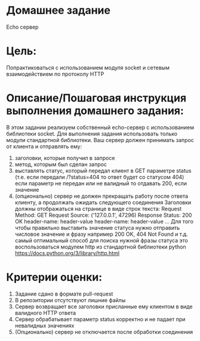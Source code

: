 # Домашнее задание
Echo сервер

# Цель:
Попрактиковаться с использованием модуля socket и сетевым взаимодействием по протоколу HTTP


# Описание/Пошаговая инструкция выполнения домашнего задания:
В этом задании реализуем собственный echo-сервер с использованием библиотеки socket.
Для выполнения задания использовать только модули стандартной библиотеки.
Ваш сервер должен принимать запрос от клиента и отправлять ему:

1. заголовки, которые получил в запросе
2. метод, которым был сделан запрос
3. выставлять статус, который передал клиент в GET параметре status (т.е. если передали /?status=404 то ответ будет со статусом 404) если параметр не передан или не валидный то отдавать 200, если значение
4. (опционально) сервер не должен прекращать работу после ответа клиенту, а продолжать ожидать следующего соединения
Заголовки должны отображаться на странице в виде строк текста:
Request Method: GET
Request Source: ('127.0.0.1', 47296)
Response Status: 200 OK
header-name: header-value
header-name: header-value
...
Для того чтобы правильно выставить значение статуса нужно отправить числовое значение и фразу например 200 OK, 404 Not Found и т.д. самый оптимальный способ для поиска нужной фразы статуса это воспользоваться модулем http из стандартной библиотеки python https://docs.python.org/3/library/http.html

# Критерии оценки:
1. Задание сдано в формате pull-request
2. В репозитории отсутствуют лишние файлы
3. Сервер возвращает все заголовки присланные ему клиентом в виде валидного HTTP ответа
4. Сервер обрабатывает параметр status корректно и не падает при невалидных значениях
5. (Опционально) сервер не отключается после обработки соединения
